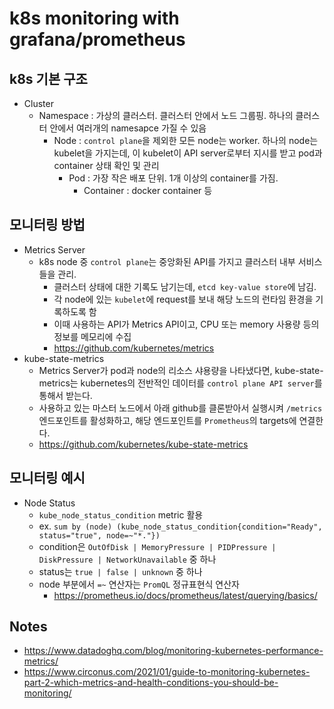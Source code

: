 # k8s monitoring with grafana/prometheus

## k8s 기본 구조
- Cluster
	- Namespace : 가상의 클러스터. 클러스터 안에서 노드 그룹핑. 하나의 클러스터 안에서 여러개의 namesapce 가질 수 있음
		- Node : `control plane`을 제외한 모든 node는 worker. 하나의 node는 kubelet을 가지는데, 이 kubelet이 API server로부터 지시를 받고 pod과 container 상태 확인 및 관리
			- Pod : 가장 작은 배포 단위. 1개 이상의 container를 가짐.
				- Container : docker container 등 
      
## 모니터링 방법
- Metrics Server
	- k8s node 중 `control plane`는 중앙화된 API를 가지고 클러스터 내부 서비스들을 관리.
		- 클러스터 상태에 대한 기록도 남기는데, `etcd key-value store`에 남김.
		- 각 node에 있는 `kubelet`에 request를 보내 해당 노드의 런타임 환경을 기록하도록 함
		- 이때 사용하는 API가 Metrics API이고, CPU 또는 memory 사용량 등의 정보를 메모리에 수집
		- https://github.com/kubernetes/metrics
- kube-state-metrics
	- Metrics Server가 pod과 node의 리소스 샤용량을 나타냈다면, kube-state-metrics는 kubernetes의 전반적인 데이터를 `control plane API server`를 통해서 받는다.
	- 사용하고 있는 마스터 노드에서 아래 github를 클론받아서 실행시켜 `/metrics` 엔드포인트를 활성화하고, 해당 엔드포인트를 `Prometheus`의 targets에 연결한다.
	- https://github.com/kubernetes/kube-state-metrics
      
## 모니터링 예시
- Node Status
	- `kube_node_status_condition` metric 활용
	-  ex. `sum by (node) (kube_node_status_condition{condition="Ready", status="true", node=~"*."})`
	-  condition은 `OutOfDisk | MemoryPressure | PIDPressure | DiskPressure | NetworkUnavailable` 중 하나
	-  status는 `true | false | unknown` 중 하나
	-  node 부분에서 `=~` 연산자는 `PromQL` 정규표현식 연산자
		-  https://prometheus.io/docs/prometheus/latest/querying/basics/

## Notes
- https://www.datadoghq.com/blog/monitoring-kubernetes-performance-metrics/
- https://www.circonus.com/2021/01/guide-to-monitoring-kubernetes-part-2-which-metrics-and-health-conditions-you-should-be-monitoring/
	